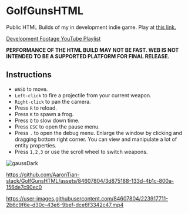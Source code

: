 # GolfGunsHTML
Public HTML Builds of my in development indie game. Play at [this link.](https://aarontian-stack.github.io/GolfGunsHTMLPrivate/ "GolfGuns")

[Development Footage YouTube Playlist](https://youtube.com/playlist?list=PLZcvEOxXvlm42nLZId6FSk-2XstOKeQi6)

**PERFORMANCE OF THE HTML BUILD MAY NOT BE FAST. WEB IS NOT INTENDED TO BE A SUPPORTED PLATFORM FOR FINAL RELEASE.**

## Instructions
* ```WASD``` to move.
* ```Left-click``` to fire a projectile from your current weapon.
* ```Right-click``` to pan the camera.
* Press ```R``` to reload.
* Press ```K``` to spawn a frog.
* Press ```Q``` to slow down time.
* Press ```ESC``` to open the pause menu.
* Press ```.``` to open the debug menu. Enlarge the window by clicking and dragging bottom right corner. You can view and manipulate a lot of entity properties. 
* Press ```1,2,3``` or use the scroll wheel to switch weapons.

![gaussDark](https://github.com/AaronTian-stack/GolfGunsHTML/assets/84607804/c75d3f38-91a5-4e05-9b4b-9eb744dbd08e)

https://github.com/AaronTian-stack/GolfGunsHTML/assets/84607804/3d875188-133d-4b1c-800a-156de7c90ec0

https://user-images.githubusercontent.com/84607804/223917711-2b6c9f6e-d30c-43e6-9bef-dce6f3342c47.mp4

